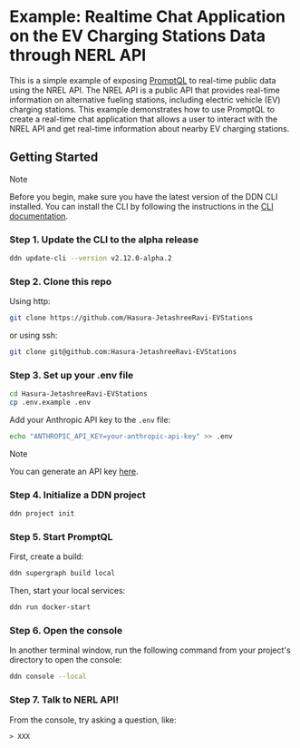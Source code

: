 # Example: Realtime Chat Application on the EV Charging Stations Data through NERL API

This is a simple example of exposing [PromptQL](https://promptql.hasura.io/) to real-time public data using the NREL API. The NREL API is a public API that provides real-time information on alternative fueling stations, including electric vehicle (EV) charging stations. This example demonstrates how to use PromptQL to create a real-time chat application that allows a user to interact with the NREL API and get real-time information about nearby EV charging stations.

## Getting Started

> [!NOTE]
> Before you begin, make sure you have the latest version of the DDN CLI installed. You can install the CLI by
> following the instructions in the [CLI documentation](https://promptql.hasura.io/docs/installation).

### Step 1. Update the CLI to the alpha release

```bash
ddn update-cli --version v2.12.0-alpha.2
```

### Step 2. Clone this repo

Using http:

```bash
git clone https://github.com/Hasura-JetashreeRavi-EVStations
```

or using ssh:

```bash
git clone git@github.com:Hasura-JetashreeRavi-EVStations
```

### Step 3. Set up your .env file

```bash
cd Hasura-JetashreeRavi-EVStations
cp .env.example .env
```

Add your Anthropic API key to the `.env` file:

```bash
echo "ANTHROPIC_API_KEY=your-anthropic-api-key" >> .env
```

> [!NOTE]
> You can generate an API key [here](https://console.anthropic.com/settings/keys).

### Step 4. Initialize a DDN project

```bash
ddn project init
```

### Step 5. Start PromptQL

First, create a build:

```bash
ddn supergraph build local
```

Then, start your local services:

```bash
ddn run docker-start
```

### Step 6. Open the console

In another terminal window, run the following command from your project's directory to open the console:

```bash
ddn console --local
```

### Step 7. Talk to NERL API!

From the console, try asking a question, like:

```plaintext
> XXX
```
